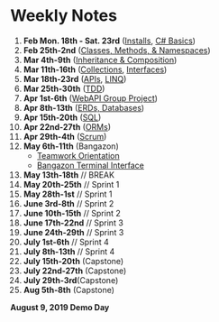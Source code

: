 # Weekly Notes

1. **Feb Mon. 18th - Sat. 23rd** ([Installs](https://www.notion.so/Device-Setup-8d30d444839346a38a8c47b61b3db028), [C# Basics](https://github.com/nss-evening-cohort-8/notes/blob/master/topics/c-sharp-basics.md))
1. **Feb 25th-2nd** ([Classes, Methods, & Namespaces](https://github.com/nss-evening-cohort-8/notes/blob/master/topics/oop-basics.md))
1. **Mar 4th-9th** ([Inheritance & Composition](https://github.com/nss-evening-cohort-8/notes/blob/master/topics/inheritance.md))
1. **Mar 11th-16th** ([Collections](https://github.com/nss-evening-cohort-8/notes/blob/master/topics/collections.md), [Interfaces](https://github.com/nss-evening-cohort-8/notes/blob/master/topics/interfaces.md))
1. **Mar 18th-23rd** ([APIs](https://github.com/nss-evening-cohort-8/notes/blob/master/topics/webapi.md), [LINQ](https://github.com/nss-evening-cohort-8/notes/blob/master/topics/linq.md))
1. **Mar 25th-30th** ([TDD](https://github.com/nss-evening-cohort-8/notes/blob/master/topics/tdd.md))
1. **Apr 1st-6th** ([WebAPI Group Project](https://www.notion.so/ClinkedIn-cb5f5f9fade1480b9ff6cc024bd0f929))
1. **Apr 8th-13th** ([ERDs, Databases](https://github.com/nss-evening-cohort-8/notes/blob/master/topics/erd.md))
1. **Apr 15th-20th** ([SQL](ttps://github.com/nss-evening-cohort-8/notes/blob/master/topics/sql.md))
1. **Apr 22nd-27th** ([ORMs](https://github.com/nss-evening-cohort-8/notes/blob/master/topics/orm.md))
1. **Apr 29th-4th** ([Scrum](https://www.notion.so/Fairy-Tale-Comic-Book-7407b192e77f4ada9bb761be0bec9dff))
1. **May 6th-11th** (Bangazon)
	- [Teamwork Orientation](https://github.com/nashville-software-school/teamwork-orientation)
	- [Bangazon Terminal Interface](https://github.com/nss-evening-cohort-8/bangazon-inc/blob/master/projects/BANGAZON_TERMINAL_INTERFACE.md)
1. **May 13th-18th** // BREAK
1. **May 20th-25th** // Sprint 1
1. **May 28th-1st** // Sprint 1
1. **June 3rd-8th** // Sprint 2
1. **June 10th-15th** // Sprint 2
1. **June 17th-22nd** // Sprint 3
1. **June 24th-29th** // Sprint 3
1. **July 1st-6th** // Sprint 4
1. **July 8th-13th** // Sprint 4
1. **July 15th-20th** (Capstone)
1. **July 22nd-27th** (Capstone)
1. **July 29th-3rd**(Capstone)
1. **Aug 5th-8th** (Capstone)

**August 9, 2019 Demo Day**
